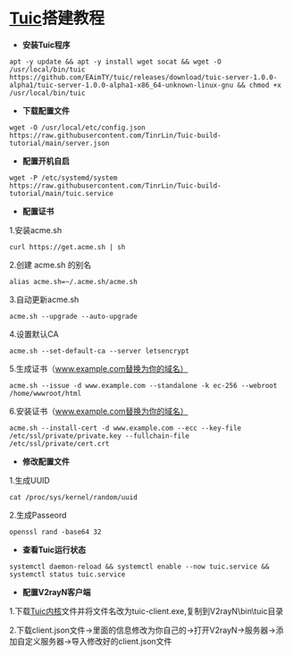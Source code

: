# [Tuic](https://github.com/EAimTY/tuic)搭建教程
- **安装Tuic程序**
```
apt -y update && apt -y install wget socat && wget -O /usr/local/bin/tuic https://github.com/EAimTY/tuic/releases/download/tuic-server-1.0.0-alpha1/tuic-server-1.0.0-alpha1-x86_64-unknown-linux-gnu && chmod +x /usr/local/bin/tuic
```
- **下载配置文件**
```
wget -O /usr/local/etc/config.json https://raw.githubusercontent.com/TinrLin/Tuic-build-tutorial/main/server.json
```
- **配置开机自启**
```
wget -P /etc/systemd/system https://raw.githubusercontent.com/TinrLin/Tuic-build-tutorial/main/tuic.service
```
- **配置证书**

1.安装acme.sh

```
curl https://get.acme.sh | sh 
```
2.创建 acme.sh 的别名
```
alias acme.sh=~/.acme.sh/acme.sh
```
3.自动更新acme.sh
```
acme.sh --upgrade --auto-upgrade
```
4.设置默认CA
```
acme.sh --set-default-ca --server letsencrypt
```
5.生成证书（www.example.com替换为你的域名）
```
acme.sh --issue -d www.example.com --standalone -k ec-256 --webroot /home/wwwroot/html
```
6.安装证书（www.example.com替换为你的域名）
```
acme.sh --install-cert -d www.example.com --ecc --key-file /etc/ssl/private/private.key --fullchain-file /etc/ssl/private/cert.crt
```
- **修改配置文件**

1.生成UUID
```
cat /proc/sys/kernel/random/uuid
```
2.生成Passeord
```
openssl rand -base64 32
```
- **查看Tuic运行状态**

```
systemctl daemon-reload && systemctl enable --now tuic.service && systemctl status tuic.service
```
- **配置V2rayN客户端**

1.下载[Tuic内核](https://github.com/EAimTY/tuic/releases/download/tuic-client-1.0.0-alpha1/tuic-client-1.0.0-alpha1-x86_64-pc-windows-gnu.exe)文件并将文件名改为tuic-client.exe,复制到V2rayN\bin\tuic目录

2.下载client.json文件→里面的信息修改为你自己的→打开V2rayN→服务器→添加自定义服务器→导入修改好的client.json文件
  


